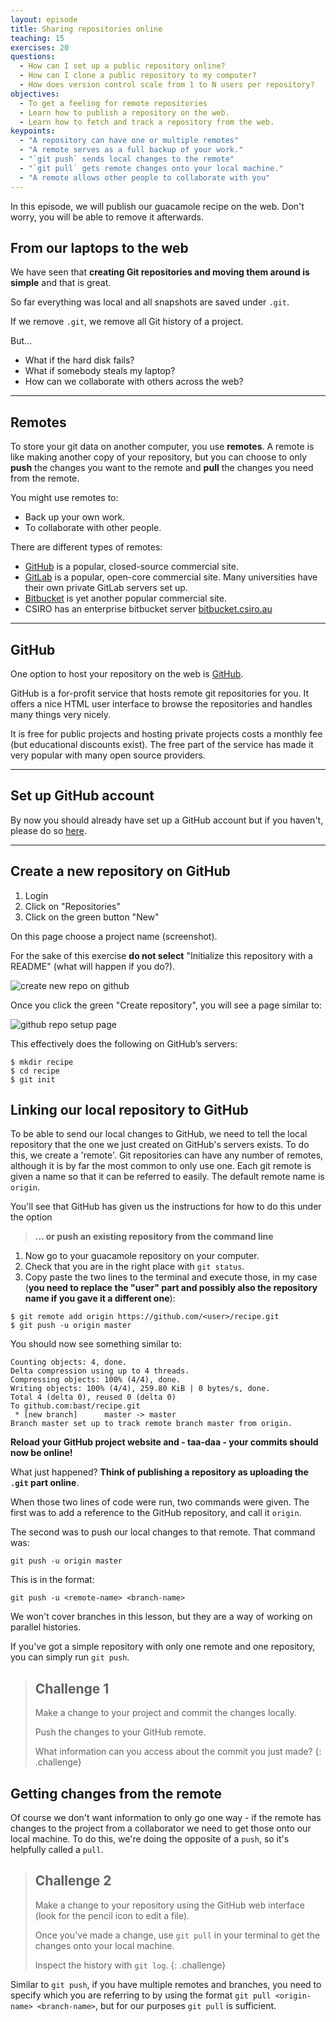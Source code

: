```yaml
---
layout: episode
title: Sharing repositories online
teaching: 15
exercises: 20
questions:
  - How can I set up a public repository online?
  - How can I clone a public repository to my computer?
  - How does version control scale from 1 to N users per repository?
objectives:
  - To get a feeling for remote repositories 
  - Learn how to publish a repository on the web.
  - Learn how to fetch and track a repository from the web.
keypoints:
  - "A repository can have one or multiple remotes"
  - "A remote serves as a full backup of your work."
  - "`git push` sends local changes to the remote"
  - "`git pull` gets remote changes onto your local machine."
  - "A remote allows other people to collaborate with you"
---
```


In this episode, we will publish our guacamole recipe on the web. Don't worry, you will be able
to remove it afterwards.


## From our laptops to the web

We have seen that **creating Git repositories and moving them around is
simple** and that is great.

So far everything was local and all snapshots are saved under `.git`.

If we remove `.git`, we remove all Git history of a project.

But...
- What if the hard disk fails?
- What if somebody steals my laptop?
- How can we collaborate with others across the web?

---

## Remotes

To store your git data on another computer, you use **remotes**.  A
remote is like making another copy of your repository, but you can choose to only
**push** the changes you want to the remote and **pull** the changes you need
from the remote.

You might use remotes to:
- Back up your own work.
- To collaborate with other people.

There are different types of remotes:
- [GitHub](https://github.com) is a popular, closed-source commercial site.
- [GitLab](https://about.gitlab.com) is a popular, open-core
  commercial site.  Many universities have their own private GitLab servers
  set up.
- [Bitbucket](https://bitbucket.org) is yet another popular commercial site.
- CSIRO has an enterprise bitbucket server [bitbucket.csiro.au](bitbucket.csiro.au)

---

## GitHub

One option to host your repository on the web is [GitHub](https://github.com).

GitHub is a for-profit service that hosts remote git repositories for you. It
offers a nice HTML user interface to browse the repositories and handles many
things very nicely.

It is free for public projects and hosting private projects costs a monthly fee
(but educational discounts exist). The free part of the service has made it
very popular with many open source providers.

---

## Set up GitHub account

By now you should already have set up a GitHub account but if you haven't,
please do so [here](https://github.com/join). 

---

## Create a new repository on GitHub

1. Login
2. Click on "Repositories"
3. Click on the green button "New"

On this page choose a project name (screenshot).

For the sake of this exercise **do not select**
"Initialize this repository with a README" (what will happen if you do?).

![create new repo on github](../fig/github/1.jpg)


Once you click the green "Create repository", you will see a page similar to:

![github repo setup page](../fig/github/2.jpg)

This effectively does the following on GitHub’s servers:  

```
$ mkdir recipe 
$ cd recipe
$ git init
```


## Linking our local repository to GitHub

To be able to send our local changes to GitHub, we need to tell the local repository that the one we just created on GitHub's servers exists. To do this, we create a 'remote'. Git repositories can have any number of remotes, although it is by far the most common to only use one. Each git remote is given a name so that it can be referred to easily. The default remote name is `origin`.

You'll see that GitHub has given us the instructions for how to do this under the option

> **... or push an existing repository from the command line**

1. Now go to your guacamole repository on your computer.
2. Check that you are in the right place with `git status`.
3. Copy paste the two lines to the terminal and execute those, in my case (**you
  need to replace the "user" part and possibly also the repository name if you gave it a different one**):

```shell
$ git remote add origin https://github.com/<user>/recipe.git
$ git push -u origin master
```

You should now see something similar to:

```
Counting objects: 4, done.
Delta compression using up to 4 threads.
Compressing objects: 100% (4/4), done.
Writing objects: 100% (4/4), 259.80 KiB | 0 bytes/s, done.
Total 4 (delta 0), reused 0 (delta 0)
To github.com:bast/recipe.git
 * [new branch]      master -> master
Branch master set up to track remote branch master from origin.
```

**Reload your GitHub project website and - taa-daa - your commits should now be
online!**

What just happened? **Think of publishing a repository as uploading the `.git` part online**.

When those two lines of code were run, two commands were given. The first was to add a reference to the GitHub repository, and call it `origin`.

The second was to push our local changes to that remote. That command was:

```
git push -u origin master
```

This is in the format:

```
git push -u <remote-name> <branch-name>
```

We won't cover branches in this lesson, but they are a way of working on parallel histories.

If you've got a simple repository with only one remote and one repository, you can simply run `git push`.


> ## Challenge 1
>
> Make a change to your project and commit the changes locally. 
>
> Push the changes to your GitHub remote.
> 
> What information can you access about the commit you just made?
{: .challenge}

## Getting changes from the remote

Of course we don't want information to only go one way - if the remote has changes to the project from a collaborator we need to get those onto our local machine. To do this, we're doing the opposite of a `push`, so it's helpfully called a `pull`.

> ## Challenge 2
> 
> Make a change to your repository using the GitHub web interface (look for the pencil icon to edit a file).
>
> Once you've made a change, use `git pull` in your terminal to get the changes onto your local machine.
>
> Inspect the history with `git log`.
{: .challenge}


Similar to `git push`, if you have multiple remotes and branches, you need to specify which you are referring to by using the format `git pull <origin-name> <branch-name>`, but for our purposes `git pull` is sufficient.
